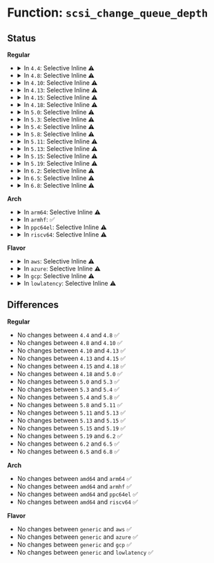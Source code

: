 # Function: <code>scsi_change_queue_depth</code>

## Status
<b>Regular</b>
<ul>
<li>
<details>
<summary>In <code>4.4</code>: Selective Inline ⚠️</summary>

```c
int scsi_change_queue_depth(struct scsi_device *sdev, int depth);
```

**Collision:** Unique Global

**Inline:** Selective

**Transformation:** False

**Instances:**

```
In drivers/scsi/scsi.c (ffffffff815a5b30)
Location: drivers/scsi/scsi.c:617
Inline: True
Direct callers:
  - drivers/scsi/scsi_error.c:scsi_handle_queue_ramp_up
  - drivers/scsi/scsi_scan.c:scsi_alloc_sdev
  - drivers/ata/libata-scsi.c:ata_scsi_dev_config
  - drivers/ata/libata-scsi.c:__ata_change_queue_depth
```
**Symbols:**

```
ffffffff815a5b30-ffffffff815a5b4a: scsi_change_queue_depth (STB_GLOBAL)
```
</details>
</li>
<li>
<details>
<summary>In <code>4.8</code>: Selective Inline ⚠️</summary>

```c
int scsi_change_queue_depth(struct scsi_device *sdev, int depth);
```

**Collision:** Unique Global

**Inline:** Selective

**Transformation:** False

**Instances:**

```
In drivers/scsi/scsi.c (ffffffff815fd940)
Location: drivers/scsi/scsi.c:617
Inline: True
Direct callers:
  - drivers/scsi/scsi_error.c:scsi_handle_queue_ramp_up
  - drivers/scsi/scsi_scan.c:scsi_alloc_sdev
  - drivers/ata/libata-scsi.c:__ata_change_queue_depth
  - drivers/ata/libata-scsi.c:ata_scsi_dev_config
```
**Symbols:**

```
ffffffff815fd940-ffffffff815fd95a: scsi_change_queue_depth (STB_GLOBAL)
```
</details>
</li>
<li>
<details>
<summary>In <code>4.10</code>: Selective Inline ⚠️</summary>

```c
int scsi_change_queue_depth(struct scsi_device *sdev, int depth);
```

**Collision:** Unique Global

**Inline:** Selective

**Transformation:** False

**Instances:**

```
In drivers/scsi/scsi.c (ffffffff8162dcc0)
Location: drivers/scsi/scsi.c:617
Inline: True
Direct callers:
  - drivers/scsi/scsi_error.c:scsi_handle_queue_ramp_up
  - drivers/scsi/scsi_scan.c:scsi_alloc_sdev
  - drivers/ata/libata-scsi.c:__ata_change_queue_depth
  - drivers/ata/libata-scsi.c:ata_scsi_dev_config
```
**Symbols:**

```
ffffffff8162dcc0-ffffffff8162dced: scsi_change_queue_depth (STB_GLOBAL)
```
</details>
</li>
<li>
<details>
<summary>In <code>4.13</code>: Selective Inline ⚠️</summary>

```c
int scsi_change_queue_depth(struct scsi_device *sdev, int depth);
```

**Collision:** Unique Global

**Inline:** Selective

**Transformation:** False

**Instances:**

```
In drivers/scsi/scsi.c (ffffffff81643100)
Location: drivers/scsi/scsi.c:258
Inline: True
Direct callers:
  - drivers/scsi/scsi_error.c:scsi_handle_queue_ramp_up
  - drivers/scsi/scsi_scan.c:scsi_alloc_sdev
  - drivers/ata/libata-scsi.c:__ata_change_queue_depth
  - drivers/ata/libata-scsi.c:ata_scsi_dev_config
```
**Symbols:**

```
ffffffff81643100-ffffffff8164312d: scsi_change_queue_depth (STB_GLOBAL)
```
</details>
</li>
<li>
<details>
<summary>In <code>4.15</code>: Selective Inline ⚠️</summary>

```c
int scsi_change_queue_depth(struct scsi_device *sdev, int depth);
```

**Collision:** Unique Global

**Inline:** Selective

**Transformation:** False

**Instances:**

```
In drivers/scsi/scsi.c (ffffffff816ac110)
Location: drivers/scsi/scsi.c:258
Inline: True
Direct callers:
  - drivers/scsi/scsi_error.c:scsi_handle_queue_ramp_up
  - drivers/scsi/scsi_scan.c:scsi_alloc_sdev
  - drivers/ata/libata-scsi.c:__ata_change_queue_depth
  - drivers/ata/libata-scsi.c:ata_scsi_dev_config
```
**Symbols:**

```
ffffffff816ac110-ffffffff816ac13d: scsi_change_queue_depth (STB_GLOBAL)
```
</details>
</li>
<li>
<details>
<summary>In <code>4.18</code>: Selective Inline ⚠️</summary>

```c
int scsi_change_queue_depth(struct scsi_device *sdev, int depth);
```

**Collision:** Unique Global

**Inline:** Selective

**Transformation:** False

**Instances:**

```
In drivers/scsi/scsi.c (ffffffff816e8630)
Location: drivers/scsi/scsi.c:258
Inline: True
Direct callers:
  - drivers/scsi/scsi_error.c:scsi_handle_queue_ramp_up
  - drivers/scsi/scsi_scan.c:scsi_alloc_sdev
  - drivers/ata/libata-scsi.c:__ata_change_queue_depth
  - drivers/ata/libata-scsi.c:ata_scsi_dev_config
```
**Symbols:**

```
ffffffff816e8630-ffffffff816e865d: scsi_change_queue_depth (STB_GLOBAL)
```
</details>
</li>
<li>
<details>
<summary>In <code>5.0</code>: Selective Inline ⚠️</summary>

```c
int scsi_change_queue_depth(struct scsi_device *sdev, int depth);
```

**Collision:** Unique Global

**Inline:** Selective

**Transformation:** False

**Instances:**

```
In drivers/scsi/scsi.c (ffffffff8170c130)
Location: drivers/scsi/scsi.c:258
Inline: True
Direct callers:
  - drivers/scsi/scsi_error.c:scsi_handle_queue_ramp_up
  - drivers/scsi/scsi_scan.c:scsi_alloc_sdev
  - drivers/ata/libata-scsi.c:__ata_change_queue_depth
  - drivers/ata/libata-scsi.c:ata_scsi_dev_config
```
**Symbols:**

```
ffffffff8170c130-ffffffff8170c15d: scsi_change_queue_depth (STB_GLOBAL)
```
</details>
</li>
<li>
<details>
<summary>In <code>5.3</code>: Selective Inline ⚠️</summary>

```c
int scsi_change_queue_depth(struct scsi_device *sdev, int depth);
```

**Collision:** Unique Global

**Inline:** Selective

**Transformation:** False

**Instances:**

```
In drivers/scsi/scsi.c (ffffffff81747860)
Location: drivers/scsi/scsi.c:238
Inline: True
Direct callers:
  - drivers/scsi/scsi_error.c:scsi_handle_queue_ramp_up
  - drivers/scsi/scsi_scan.c:scsi_alloc_sdev
  - drivers/ata/libata-scsi.c:ata_scsi_dev_config
```
**Symbols:**

```
ffffffff81747860-ffffffff8174788d: scsi_change_queue_depth (STB_GLOBAL)
```
</details>
</li>
<li>
<details>
<summary>In <code>5.4</code>: Selective Inline ⚠️</summary>

```c
int scsi_change_queue_depth(struct scsi_device *sdev, int depth);
```

**Collision:** Unique Global

**Inline:** Selective

**Transformation:** False

**Instances:**

```
In drivers/scsi/scsi.c (ffffffff8176b9b0)
Location: drivers/scsi/scsi.c:238
Inline: True
Direct callers:
  - drivers/scsi/scsi_error.c:scsi_handle_queue_ramp_up
  - drivers/scsi/scsi_scan.c:scsi_alloc_sdev
  - drivers/ata/libata-scsi.c:ata_scsi_dev_config
```
**Symbols:**

```
ffffffff8176b9b0-ffffffff8176b9dd: scsi_change_queue_depth (STB_GLOBAL)
```
</details>
</li>
<li>
<details>
<summary>In <code>5.8</code>: Selective Inline ⚠️</summary>

```c
int scsi_change_queue_depth(struct scsi_device *sdev, int depth);
```

**Collision:** Unique Global

**Inline:** Selective

**Transformation:** False

**Instances:**

```
In drivers/scsi/scsi.c (ffffffff8182e23e)
Location: drivers/scsi/scsi.c:224
Inline: True
Inline callers:
  - drivers/scsi/scsi.c:scsi_track_queue_full
Direct callers:
  - drivers/scsi/scsi_error.c:scsi_handle_queue_ramp_up
  - drivers/scsi/scsi_scan.c:scsi_alloc_sdev
  - drivers/ata/libata-scsi.c:ata_scsi_dev_config
```
**Symbols:**

```
ffffffff8182dc80-ffffffff8182dcb0: scsi_change_queue_depth (STB_GLOBAL)
```
</details>
</li>
<li>
<details>
<summary>In <code>5.11</code>: Selective Inline ⚠️</summary>

```c
int scsi_change_queue_depth(struct scsi_device *sdev, int depth);
```

**Collision:** Unique Global

**Inline:** Selective

**Transformation:** False

**Instances:**

```
In drivers/scsi/scsi.c (ffffffff8183f27e)
Location: drivers/scsi/scsi.c:224
Inline: True
Inline callers:
  - drivers/scsi/scsi.c:scsi_track_queue_full
Direct callers:
  - drivers/scsi/scsi_error.c:scsi_handle_queue_ramp_up
  - drivers/scsi/scsi_scan.c:scsi_alloc_sdev
  - drivers/ata/libata-scsi.c:ata_scsi_dev_config
```
**Symbols:**

```
ffffffff8183ecc0-ffffffff8183ecf0: scsi_change_queue_depth (STB_GLOBAL)
```
</details>
</li>
<li>
<details>
<summary>In <code>5.13</code>: Selective Inline ⚠️</summary>

```c
int scsi_change_queue_depth(struct scsi_device *sdev, int depth);
```

**Collision:** Unique Global

**Inline:** Selective

**Transformation:** False

**Instances:**

```
In drivers/scsi/scsi.c (ffffffff818225f2)
Location: drivers/scsi/scsi.c:233
Inline: True
Inline callers:
  - drivers/scsi/scsi.c:scsi_track_queue_full
Direct callers:
  - drivers/scsi/scsi_error.c:scsi_handle_queue_ramp_up
  - drivers/scsi/scsi_scan.c:scsi_alloc_sdev
  - drivers/ata/libata-scsi.c:ata_scsi_dev_config
```
**Symbols:**

```
ffffffff81821ea0-ffffffff81821efa: scsi_change_queue_depth (STB_GLOBAL)
```
</details>
</li>
<li>
<details>
<summary>In <code>5.15</code>: Selective Inline ⚠️</summary>

```c
int scsi_change_queue_depth(struct scsi_device *sdev, int depth);
```

**Collision:** Unique Global

**Inline:** Selective

**Transformation:** False

**Instances:**

```
In drivers/scsi/scsi.c (ffffffff818acf32)
Location: drivers/scsi/scsi.c:226
Inline: True
Inline callers:
  - drivers/scsi/scsi.c:scsi_track_queue_full
Direct callers:
  - drivers/scsi/scsi_error.c:scsi_handle_queue_ramp_up
  - drivers/scsi/scsi_scan.c:scsi_alloc_sdev
  - drivers/ata/libata-scsi.c:ata_scsi_dev_config
```
**Symbols:**

```
ffffffff818ac7e0-ffffffff818ac835: scsi_change_queue_depth (STB_GLOBAL)
```
</details>
</li>
<li>
<details>
<summary>In <code>5.19</code>: Selective Inline ⚠️</summary>

```c
int scsi_change_queue_depth(struct scsi_device *sdev, int depth);
```

**Collision:** Unique Global

**Inline:** Selective

**Transformation:** False

**Instances:**

```
In drivers/scsi/scsi.c (ffffffff819f7cce)
Location: drivers/scsi/scsi.c:217
Inline: True
Inline callers:
  - drivers/scsi/scsi.c:scsi_track_queue_full
Direct callers:
  - drivers/scsi/scsi_error.c:scsi_handle_queue_ramp_up
  - drivers/scsi/scsi_scan.c:scsi_alloc_sdev
  - drivers/ata/libata-scsi.c:ata_scsi_dev_config
```
**Symbols:**

```
ffffffff819f75e0-ffffffff819f763d: scsi_change_queue_depth (STB_GLOBAL)
```
</details>
</li>
<li>
<details>
<summary>In <code>6.2</code>: Selective Inline ⚠️</summary>

```c
int scsi_change_queue_depth(struct scsi_device *sdev, int depth);
```

**Collision:** Unique Global

**Inline:** Selective

**Transformation:** False

**Instances:**

```
In drivers/scsi/scsi.c (ffffffff81b755be)
Location: drivers/scsi/scsi.c:217
Inline: True
Inline callers:
  - drivers/scsi/scsi.c:scsi_track_queue_full
Direct callers:
  - drivers/scsi/scsi_error.c:scsi_handle_queue_ramp_up
  - drivers/scsi/scsi_scan.c:scsi_alloc_sdev
  - drivers/ata/libata-scsi.c:ata_scsi_dev_config
```
**Symbols:**

```
ffffffff81b743b0-ffffffff81b7440d: scsi_change_queue_depth (STB_GLOBAL)
```
</details>
</li>
<li>
<details>
<summary>In <code>6.5</code>: Selective Inline ⚠️</summary>

```c
int scsi_change_queue_depth(struct scsi_device *sdev, int depth);
```

**Collision:** Unique Global

**Inline:** Selective

**Transformation:** False

**Instances:**

```
In drivers/scsi/scsi.c (ffffffff81bc8eee)
Location: drivers/scsi/scsi.c:217
Inline: True
Inline callers:
  - drivers/scsi/scsi.c:scsi_track_queue_full
Direct callers:
  - drivers/scsi/scsi_error.c:scsi_handle_queue_ramp_up
  - drivers/scsi/scsi_scan.c:scsi_alloc_sdev
  - drivers/scsi/virtio_scsi.c:virtscsi_change_queue_depth
  - drivers/ata/libata-scsi.c:ata_scsi_dev_config
  - drivers/ata/libata-sata.c:ata_change_queue_depth
```
**Symbols:**

```
ffffffff81bc7b90-ffffffff81bc7bed: scsi_change_queue_depth (STB_GLOBAL)
```
</details>
</li>
<li>
<details>
<summary>In <code>6.8</code>: Selective Inline ⚠️</summary>

```c
int scsi_change_queue_depth(struct scsi_device *sdev, int depth);
```

**Collision:** Unique Global

**Inline:** Selective

**Transformation:** False

**Instances:**

```
In drivers/scsi/scsi.c (ffffffff81c1ddde)
Location: drivers/scsi/scsi.c:217
Inline: True
Inline callers:
  - drivers/scsi/scsi.c:scsi_track_queue_full
Direct callers:
  - drivers/scsi/scsi_error.c:scsi_handle_queue_ramp_up
  - drivers/scsi/scsi_scan.c:scsi_alloc_sdev
  - drivers/scsi/virtio_scsi.c:virtscsi_change_queue_depth
  - drivers/ata/libata-scsi.c:ata_scsi_dev_config
  - drivers/ata/libata-sata.c:ata_change_queue_depth
```
**Symbols:**

```
ffffffff81c1c700-ffffffff81c1c75d: scsi_change_queue_depth (STB_GLOBAL)
```
</details>
</li>
</ul>
<b>Arch</b>
<ul>
<li>
<details>
<summary>In <code>arm64</code>: Selective Inline ⚠️</summary>

```c
int scsi_change_queue_depth(struct scsi_device *sdev, int depth);
```

**Collision:** Unique Global

**Inline:** Selective

**Transformation:** False

**Instances:**

```
In drivers/scsi/scsi.c (ffff80001096d8c8)
Location: drivers/scsi/scsi.c:238
Inline: True
Direct callers:
  - drivers/scsi/scsi_error.c:scsi_handle_queue_ramp_up
  - drivers/scsi/scsi_scan.c:scsi_alloc_sdev
  - drivers/ata/libata-scsi.c:__ata_change_queue_depth
  - drivers/ata/libata-scsi.c:ata_scsi_dev_config
```
**Symbols:**

```
ffff80001096d8c8-ffff80001096d914: scsi_change_queue_depth (STB_GLOBAL)
```
</details>
</li>
<li>
<details>
<summary>In <code>armhf</code>: ✅</summary>

```c
int scsi_change_queue_depth(struct scsi_device *sdev, int depth);
```

**Collision:** Unique Global

**Inline:** No

**Transformation:** False

**Instances:**

```
In drivers/scsi/scsi.c (c0a432e0)
Location: drivers/scsi/scsi.c:238
Inline: False
Direct callers:
  - drivers/scsi/scsi.c:scsi_track_queue_full
  - drivers/scsi/scsi_error.c:scsi_handle_queue_ramp_up
  - drivers/scsi/scsi_scan.c:scsi_alloc_sdev
  - drivers/ata/libata-scsi.c:__ata_change_queue_depth
  - drivers/ata/libata-scsi.c:ata_scsi_dev_config
```
**Symbols:**

```
c0a432e0-c0a43328: scsi_change_queue_depth (STB_GLOBAL)
```
</details>
</li>
<li>
<details>
<summary>In <code>ppc64el</code>: Selective Inline ⚠️</summary>

```c
int scsi_change_queue_depth(struct scsi_device *sdev, int depth);
```

**Collision:** Unique Global

**Inline:** Selective

**Transformation:** False

**Instances:**

```
In drivers/scsi/scsi.c (c000000000a26ba0)
Location: drivers/scsi/scsi.c:238
Inline: True
Direct callers:
  - drivers/scsi/scsi_error.c:scsi_handle_queue_ramp_up
  - drivers/scsi/scsi_scan.c:scsi_alloc_sdev
  - drivers/ata/libata-scsi.c:ata_scsi_dev_config
  - drivers/ata/libata-scsi.c:ata_scsi_dev_config
```
**Symbols:**

```
c000000000a26ba0-c000000000a26c04: scsi_change_queue_depth (STB_GLOBAL)
```
</details>
</li>
<li>
<details>
<summary>In <code>riscv64</code>: Selective Inline ⚠️</summary>

```c
int scsi_change_queue_depth(struct scsi_device *sdev, int depth);
```

**Collision:** Unique Global

**Inline:** Selective

**Transformation:** False

**Instances:**

```
In drivers/scsi/scsi.c (ffffffe0005d8228)
Location: drivers/scsi/scsi.c:238
Inline: True
Direct callers:
  - drivers/scsi/scsi_error.c:scsi_handle_queue_ramp_up
  - drivers/scsi/scsi_scan.c:scsi_alloc_sdev
  - drivers/ata/libata-scsi.c:__ata_change_queue_depth
  - drivers/ata/libata-scsi.c:ata_scsi_dev_config
  - drivers/ata/libata-scsi.c:ata_scsi_dev_config
```
**Symbols:**

```
ffffffe0005d8228-ffffffe0005d826c: scsi_change_queue_depth (STB_GLOBAL)
```
</details>
</li>
</ul>
<b>Flavor</b>
<ul>
<li>
<details>
<summary>In <code>aws</code>: Selective Inline ⚠️</summary>

```c
int scsi_change_queue_depth(struct scsi_device *sdev, int depth);
```

**Collision:** Unique Global

**Inline:** Selective

**Transformation:** False

**Instances:**

```
In drivers/scsi/scsi.c (ffffffff817200a0)
Location: drivers/scsi/scsi.c:238
Inline: True
Direct callers:
  - drivers/scsi/scsi_error.c:scsi_handle_queue_ramp_up
  - drivers/scsi/scsi_scan.c:scsi_alloc_sdev
  - drivers/ata/libata-scsi.c:ata_scsi_dev_config
```
**Symbols:**

```
ffffffff817200a0-ffffffff817200cd: scsi_change_queue_depth (STB_GLOBAL)
```
</details>
</li>
<li>
<details>
<summary>In <code>azure</code>: Selective Inline ⚠️</summary>

```c
int scsi_change_queue_depth(struct scsi_device *sdev, int depth);
```

**Collision:** Unique Global

**Inline:** Selective

**Transformation:** False

**Instances:**

```
In drivers/scsi/scsi.c (ffffffff816f94d0)
Location: drivers/scsi/scsi.c:238
Inline: True
Direct callers:
  - drivers/scsi/scsi_error.c:scsi_handle_queue_ramp_up
  - drivers/scsi/scsi_scan.c:scsi_alloc_sdev
  - drivers/scsi/storvsc_drv.c:storvsc_change_queue_depth
  - drivers/ata/libata-scsi.c:ata_scsi_dev_config
```
**Symbols:**

```
ffffffff816f94d0-ffffffff816f94fd: scsi_change_queue_depth (STB_GLOBAL)
```
</details>
</li>
<li>
<details>
<summary>In <code>gcp</code>: Selective Inline ⚠️</summary>

```c
int scsi_change_queue_depth(struct scsi_device *sdev, int depth);
```

**Collision:** Unique Global

**Inline:** Selective

**Transformation:** False

**Instances:**

```
In drivers/scsi/scsi.c (ffffffff8175ee70)
Location: drivers/scsi/scsi.c:238
Inline: True
Direct callers:
  - drivers/scsi/scsi_error.c:scsi_handle_queue_ramp_up
  - drivers/scsi/scsi_scan.c:scsi_alloc_sdev
  - drivers/scsi/virtio_scsi.c:virtscsi_change_queue_depth
  - drivers/ata/libata-scsi.c:ata_scsi_dev_config
```
**Symbols:**

```
ffffffff8175ee70-ffffffff8175ee9d: scsi_change_queue_depth (STB_GLOBAL)
```
</details>
</li>
<li>
<details>
<summary>In <code>lowlatency</code>: Selective Inline ⚠️</summary>

```c
int scsi_change_queue_depth(struct scsi_device *sdev, int depth);
```

**Collision:** Unique Global

**Inline:** Selective

**Transformation:** False

**Instances:**

```
In drivers/scsi/scsi.c (ffffffff8177a4d0)
Location: drivers/scsi/scsi.c:238
Inline: True
Direct callers:
  - drivers/scsi/scsi_error.c:scsi_handle_queue_ramp_up
  - drivers/scsi/scsi_scan.c:scsi_alloc_sdev
  - drivers/ata/libata-scsi.c:ata_scsi_dev_config
```
**Symbols:**

```
ffffffff8177a4d0-ffffffff8177a4fd: scsi_change_queue_depth (STB_GLOBAL)
```
</details>
</li>
</ul>

## Differences
<b>Regular</b>
<ul>
<li>
No changes between <code>4.4</code> and <code>4.8</code> ✅
</li>
<li>
No changes between <code>4.8</code> and <code>4.10</code> ✅
</li>
<li>
No changes between <code>4.10</code> and <code>4.13</code> ✅
</li>
<li>
No changes between <code>4.13</code> and <code>4.15</code> ✅
</li>
<li>
No changes between <code>4.15</code> and <code>4.18</code> ✅
</li>
<li>
No changes between <code>4.18</code> and <code>5.0</code> ✅
</li>
<li>
No changes between <code>5.0</code> and <code>5.3</code> ✅
</li>
<li>
No changes between <code>5.3</code> and <code>5.4</code> ✅
</li>
<li>
No changes between <code>5.4</code> and <code>5.8</code> ✅
</li>
<li>
No changes between <code>5.8</code> and <code>5.11</code> ✅
</li>
<li>
No changes between <code>5.11</code> and <code>5.13</code> ✅
</li>
<li>
No changes between <code>5.13</code> and <code>5.15</code> ✅
</li>
<li>
No changes between <code>5.15</code> and <code>5.19</code> ✅
</li>
<li>
No changes between <code>5.19</code> and <code>6.2</code> ✅
</li>
<li>
No changes between <code>6.2</code> and <code>6.5</code> ✅
</li>
<li>
No changes between <code>6.5</code> and <code>6.8</code> ✅
</li>
</ul>
<b>Arch</b>
<ul>
<li>
No changes between <code>amd64</code> and <code>arm64</code> ✅
</li>
<li>
No changes between <code>amd64</code> and <code>armhf</code> ✅
</li>
<li>
No changes between <code>amd64</code> and <code>ppc64el</code> ✅
</li>
<li>
No changes between <code>amd64</code> and <code>riscv64</code> ✅
</li>
</ul>
<b>Flavor</b>
<ul>
<li>
No changes between <code>generic</code> and <code>aws</code> ✅
</li>
<li>
No changes between <code>generic</code> and <code>azure</code> ✅
</li>
<li>
No changes between <code>generic</code> and <code>gcp</code> ✅
</li>
<li>
No changes between <code>generic</code> and <code>lowlatency</code> ✅
</li>
</ul>
